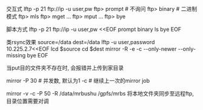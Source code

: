 交互式
lftp -p 21 ftp://ip -u user,pw
ftp> prompt # 不询问
ftp> binary # 二进制模式
ftp> mls <remote-dir> <local-save-path>
ftp> mget <file1> <file2> ...
ftp> mput <file1> <file2> ...
ftp> bye


脚本方式
lftp -p 21 ftp://ip -u user,pw <<EOF
prompt
binary
ls
bye
EOF




类rsync效果
source=/data
dest=/data
lftp -u user,password 10.225.2.7<<EOF
lcd $source
cd $dest
mirror -R -e -c --only-newer --only-missing 
bye
EOF


当put目的文件夹不存在时, 会报错并上传到家目录

mirror 
    -P 30 # 并发数, 默认为1
    -c  # 继续上一次的mirror job


mirror -v -c -P 50 -R /data/mrbushu  /gpfs/mrbs 
    将本地文件夹同步至远程ftp, 目录位置需要对调
